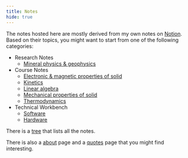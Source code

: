 ```yaml
---
title: Notes
hide: true
---
```


The notes hosted here are mostly derived from my own notes on [Notion](https://notion.so/).
Based on their topics, you might want to start from one of the following categories:

- Research Notes
  - [Mineral physics & geophysics](mphys)
- Course Notes
  - [Electronic & magnetic properties of solid](em-properties)
  - [Kinetics](kinetics)
  - [Linear algebra](linear-algebra)
  - [Mechanical properties of solid](mech-properties)
  - [Thermodynamics](thermodynamics)
- Technical Workbench
  - [Software](technical)
  - [Hardware](hardware)


There is a [tree](tree) that lists all the notes.

There is also a [about](../about) page and a [quotes](../quotes) page that you might find interesting.